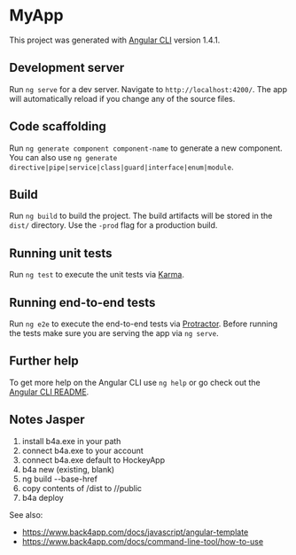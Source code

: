 # MyApp

This project was generated with [Angular CLI](https://github.com/angular/angular-cli) version 1.4.1.

## Development server

Run `ng serve` for a dev server. Navigate to `http://localhost:4200/`. The app will automatically reload if you change any of the source files.

## Code scaffolding

Run `ng generate component component-name` to generate a new component. You can also use `ng generate directive|pipe|service|class|guard|interface|enum|module`.

## Build

Run `ng build` to build the project. The build artifacts will be stored in the `dist/` directory. Use the `-prod` flag for a production build.

## Running unit tests

Run `ng test` to execute the unit tests via [Karma](https://karma-runner.github.io).

## Running end-to-end tests

Run `ng e2e` to execute the end-to-end tests via [Protractor](http://www.protractortest.org/).
Before running the tests make sure you are serving the app via `ng serve`.

## Further help

To get more help on the Angular CLI use `ng help` or go check out the [Angular CLI README](https://github.com/angular/angular-cli/blob/master/README.md).


## Notes Jasper
1. install b4a.exe in your path
1. connect b4a.exe to your account
1. connect b4a.exe default to HockeyApp
1. b4a new (existing, blank)
1. ng build --base-href
1. copy contents of /dist to /<b4a-folder>/public
1. b4a deploy

See also:
- https://www.back4app.com/docs/javascript/angular-template
- https://www.back4app.com/docs/command-line-tool/how-to-use
